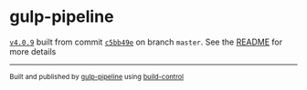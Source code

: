 # gulp-pipeline

[`v4.0.9`](../../releases/tag/v4.0.9) built from commit [`c5bb49e`](../../commit/c5bb49eaf92ce1d6c8b76310a1113a7a9eb3e5a6) on branch `master`. See the [README](../..) for more details

---
<sup>Built and published by [gulp-pipeline](https://github.com/alienfast/gulp-pipeline) using [build-control](https://github.com/alienfast/build-control)</sup>
